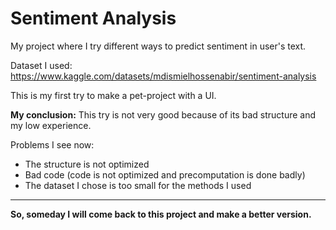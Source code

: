 # Sentiment Analysis
My project where I try different ways to predict sentiment in user's text.

Dataset I used: https://www.kaggle.com/datasets/mdismielhossenabir/sentiment-analysis

This is my first try to make a pet-project with a UI.

**My conclusion:** This try is not very good because of its bad structure and my low experience.

Problems I see now:

* The structure is not optimized
* Bad code (code is not optimized and precomputation is done badly)
* The dataset I chose is too small for the methods I used

****

**So, someday I will come back to this project and make a better version.**